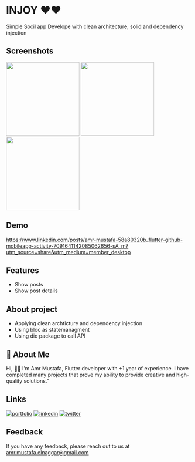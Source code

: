 # INJOY ♥️♥️
Simple Socil app Develope with clean architecture, solid and dependency injection 


## Screenshots

<img src="https://github.com/amrmustafa02/route_mobile_task/assets/78182930/b41ada9a-97e0-4010-8d4c-24bc28937338" width="200">
<img src="https://github.com/amrmustafa02/route_mobile_task/assets/78182930/6f0b5c53-b0e1-420e-8f8e-1548a034be7a" width="200">
<img src="https://github.com/amrmustafa02/route_mobile_task/assets/78182930/f6e8dbaa-aacb-4de0-ba40-fc9e4680a444" width="200">

## Demo
https://www.linkedin.com/posts/amr-mustafa-58a80320b_flutter-github-mobileapp-activity-7091641142085062656-sA_m?utm_source=share&utm_medium=member_desktop


## Features

- Show posts 
- Show post details 

  
## About project
- Applying clean archticture and dependency injection
- Using bloc as statemanagment
- Using dio package to call API 


## 🚀 About Me
Hi, 👋👋 I’m Amr Mustafa, Flutter developer with +1 year of experience. I have completed many projects that prove my ability to provide creative and high-quality solutions."


## Links
[![portfolio](https://img.shields.io/badge/my_portfolio-000?style=for-the-badge&logo=ko-fi&logoColor=white)](https://amr-mustafa-mysite.vercel.app/#/)
[![linkedin](https://img.shields.io/badge/linkedin-0A66C2?style=for-the-badge&logo=linkedin&logoColor=white)](https://www.linkedin.com/in/amr-mustafa-58a80320b/)
[![twitter](https://img.shields.io/badge/twitter-1DA1F2?style=for-the-badge&logo=twitter&logoColor=white)](https://twitter.com/amrmust33458502)


## Feedback

If you have any feedback, please reach out to us at amr.mustafa.elnaggar@gmail.com


